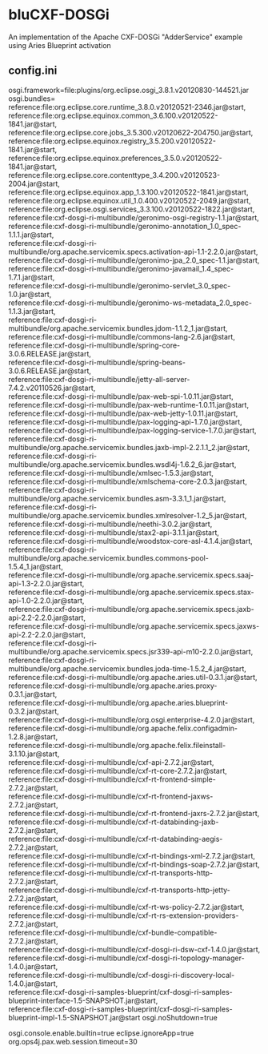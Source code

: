 bluCXF-DOSGi
============
An implementation of the Apache CXF-DOSGi "AdderService" example using Aries Blueprint activation

config.ini
----------------------------------------------------------------------------------------------------------------
osgi.framework=file\:plugins/org.eclipse.osgi_3.8.1.v20120830-144521.jar
osgi.bundles=\
reference\:file\:org.eclipse.core.runtime_3.8.0.v20120521-2346.jar@start,\
reference\:file\:org.eclipse.equinox.common_3.6.100.v20120522-1841.jar@start,\
reference\:file\:org.eclipse.core.jobs_3.5.300.v20120622-204750.jar@start,\
reference\:file\:org.eclipse.equinox.registry_3.5.200.v20120522-1841.jar@start,\
reference\:file\:org.eclipse.equinox.preferences_3.5.0.v20120522-1841.jar@start,\
reference\:file\:org.eclipse.core.contenttype_3.4.200.v20120523-2004.jar@start,\
reference\:file\:org.eclipse.equinox.app_1.3.100.v20120522-1841.jar@start,\
reference\:file\:org.eclipse.equinox.util_1.0.400.v20120522-2049.jar@start,\
reference\:file\:org.eclipse.osgi.services_3.3.100.v20120522-1822.jar@start,\
reference\:file\:cxf-dosgi-ri-multibundle/geronimo-osgi-registry-1.1.jar@start,\
reference\:file\:cxf-dosgi-ri-multibundle/geronimo-annotation_1.0_spec-1.1.1.jar@start,\
reference\:file\:cxf-dosgi-ri-multibundle/org.apache.servicemix.specs.activation-api-1.1-2.2.0.jar@start,\
reference\:file\:cxf-dosgi-ri-multibundle/geronimo-jpa_2.0_spec-1.1.jar@start,\
reference\:file\:cxf-dosgi-ri-multibundle/geronimo-javamail_1.4_spec-1.7.1.jar@start,\
reference\:file\:cxf-dosgi-ri-multibundle/geronimo-servlet_3.0_spec-1.0.jar@start,\
reference\:file\:cxf-dosgi-ri-multibundle/geronimo-ws-metadata_2.0_spec-1.1.3.jar@start,\
reference\:file\:cxf-dosgi-ri-multibundle/org.apache.servicemix.bundles.jdom-1.1.2_1.jar@start,\
reference\:file\:cxf-dosgi-ri-multibundle/commons-lang-2.6.jar@start,\
reference\:file\:cxf-dosgi-ri-multibundle/spring-core-3.0.6.RELEASE.jar@start,\
reference\:file\:cxf-dosgi-ri-multibundle/spring-beans-3.0.6.RELEASE.jar@start,\
reference\:file\:cxf-dosgi-ri-multibundle/jetty-all-server-7.4.2.v20110526.jar@start,\
reference\:file\:cxf-dosgi-ri-multibundle/pax-web-spi-1.0.11.jar@start,\
reference\:file\:cxf-dosgi-ri-multibundle/pax-web-runtime-1.0.11.jar@start,\
reference\:file\:cxf-dosgi-ri-multibundle/pax-web-jetty-1.0.11.jar@start,\
reference\:file\:cxf-dosgi-ri-multibundle/pax-logging-api-1.7.0.jar@start,\
reference\:file\:cxf-dosgi-ri-multibundle/pax-logging-service-1.7.0.jar@start,\
reference\:file\:cxf-dosgi-ri-multibundle/org.apache.servicemix.bundles.jaxb-impl-2.2.1.1_2.jar@start,\
reference\:file\:cxf-dosgi-ri-multibundle/org.apache.servicemix.bundles.wsdl4j-1.6.2_6.jar@start,\
reference\:file\:cxf-dosgi-ri-multibundle/xmlsec-1.5.3.jar@start,\
reference\:file\:cxf-dosgi-ri-multibundle/xmlschema-core-2.0.3.jar@start,\
reference\:file\:cxf-dosgi-ri-multibundle/org.apache.servicemix.bundles.asm-3.3.1_1.jar@start,\
reference\:file\:cxf-dosgi-ri-multibundle/org.apache.servicemix.bundles.xmlresolver-1.2_5.jar@start,\
reference\:file\:cxf-dosgi-ri-multibundle/neethi-3.0.2.jar@start,\
reference\:file\:cxf-dosgi-ri-multibundle/stax2-api-3.1.1.jar@start,\
reference\:file\:cxf-dosgi-ri-multibundle/woodstox-core-asl-4.1.4.jar@start,\
reference\:file\:cxf-dosgi-ri-multibundle/org.apache.servicemix.bundles.commons-pool-1.5.4_1.jar@start,\
reference\:file\:cxf-dosgi-ri-multibundle/org.apache.servicemix.specs.saaj-api-1.3-2.2.0.jar@start,\
reference\:file\:cxf-dosgi-ri-multibundle/org.apache.servicemix.specs.stax-api-1.0-2.2.0.jar@start,\
reference\:file\:cxf-dosgi-ri-multibundle/org.apache.servicemix.specs.jaxb-api-2.2-2.2.0.jar@start,\
reference\:file\:cxf-dosgi-ri-multibundle/org.apache.servicemix.specs.jaxws-api-2.2-2.2.0.jar@start,\
reference\:file\:cxf-dosgi-ri-multibundle/org.apache.servicemix.specs.jsr339-api-m10-2.2.0.jar@start,\
reference\:file\:cxf-dosgi-ri-multibundle/org.apache.servicemix.bundles.joda-time-1.5.2_4.jar@start,\
reference\:file\:cxf-dosgi-ri-multibundle/org.apache.aries.util-0.3.1.jar@start,\
reference\:file\:cxf-dosgi-ri-multibundle/org.apache.aries.proxy-0.3.1.jar@start,\
reference\:file\:cxf-dosgi-ri-multibundle/org.apache.aries.blueprint-0.3.2.jar@start,\
reference\:file\:cxf-dosgi-ri-multibundle/org.osgi.enterprise-4.2.0.jar@start,\
reference\:file\:cxf-dosgi-ri-multibundle/org.apache.felix.configadmin-1.2.8.jar@start,\
reference\:file\:cxf-dosgi-ri-multibundle/org.apache.felix.fileinstall-3.1.10.jar@start,\
reference\:file\:cxf-dosgi-ri-multibundle/cxf-api-2.7.2.jar@start,\
reference\:file\:cxf-dosgi-ri-multibundle/cxf-rt-core-2.7.2.jar@start,\
reference\:file\:cxf-dosgi-ri-multibundle/cxf-rt-frontend-simple-2.7.2.jar@start,\
reference\:file\:cxf-dosgi-ri-multibundle/cxf-rt-frontend-jaxws-2.7.2.jar@start,\
reference\:file\:cxf-dosgi-ri-multibundle/cxf-rt-frontend-jaxrs-2.7.2.jar@start,\
reference\:file\:cxf-dosgi-ri-multibundle/cxf-rt-databinding-jaxb-2.7.2.jar@start,\
reference\:file\:cxf-dosgi-ri-multibundle/cxf-rt-databinding-aegis-2.7.2.jar@start,\
reference\:file\:cxf-dosgi-ri-multibundle/cxf-rt-bindings-xml-2.7.2.jar@start,\
reference\:file\:cxf-dosgi-ri-multibundle/cxf-rt-bindings-soap-2.7.2.jar@start,\
reference\:file\:cxf-dosgi-ri-multibundle/cxf-rt-transports-http-2.7.2.jar@start,\
reference\:file\:cxf-dosgi-ri-multibundle/cxf-rt-transports-http-jetty-2.7.2.jar@start,\
reference\:file\:cxf-dosgi-ri-multibundle/cxf-rt-ws-policy-2.7.2.jar@start,\
reference\:file\:cxf-dosgi-ri-multibundle/cxf-rt-rs-extension-providers-2.7.2.jar@start,\
reference\:file\:cxf-dosgi-ri-multibundle/cxf-bundle-compatible-2.7.2.jar@start,\
reference\:file\:cxf-dosgi-ri-multibundle/cxf-dosgi-ri-dsw-cxf-1.4.0.jar@start,\
reference\:file\:cxf-dosgi-ri-multibundle/cxf-dosgi-ri-topology-manager-1.4.0.jar@start,\
reference\:file\:cxf-dosgi-ri-multibundle/cxf-dosgi-ri-discovery-local-1.4.0.jar@start,\
reference\:file\:cxf-dosgi-ri-samples-blueprint/cxf-dosgi-ri-samples-blueprint-interface-1.5-SNAPSHOT.jar@start,\
reference\:file\:cxf-dosgi-ri-samples-blueprint/cxf-dosgi-ri-samples-blueprint-impl-1.5-SNAPSHOT.jar@start
osgi.noShutdown=true

osgi.console.enable.builtin=true
eclipse.ignoreApp=true
org.ops4j.pax.web.session.timeout=30
